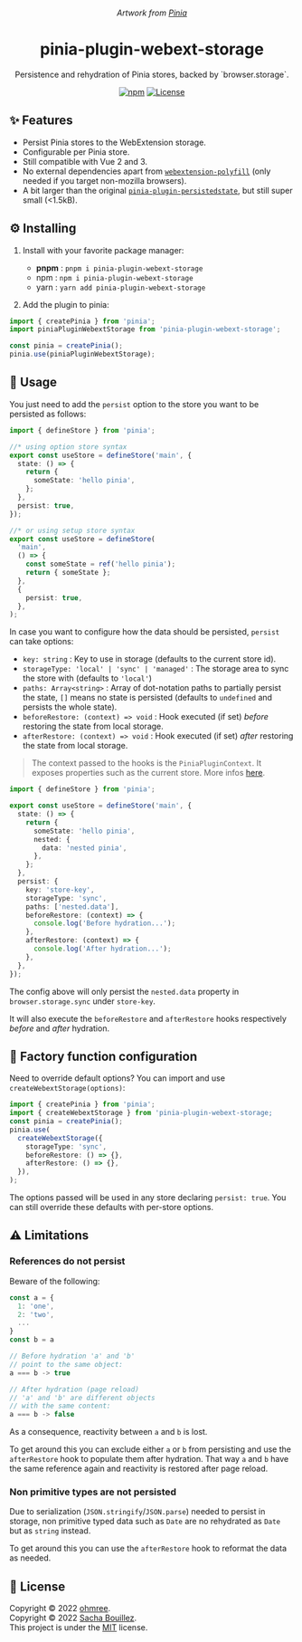 <p align="center">
  <img alt="" src="https://i.imgur.com/prUNzrf.png">
</p>

<p align="center">
  <i>Artwork from <a href="https://pinia.vuejs.org/">Pinia</a></i>
</p>

<h1 align="center">pinia-plugin-webext-storage</h1>
<p align="center">Persistence and rehydration of Pinia stores, backed by `browser.storage`.</p>

<p align="center">
  <a href="https://www.npmjs.com/package/pinia-plugin-webext-storage"><img alt="npm" src="https://img.shields.io/github/package-json/v/ohmree/pinia-plugin-webext-storage?style=flat&color=orange" /></a>
  <a href="https://github.com/ohmree/pinia-plugin-webext-storage/tree/HEAD/LICENSE.md"><img alt="License" src="https://img.shields.io/github/license/ohmree/pinia-plugin-webext-storage?style=flat&color=blue" /></a>
</p>

## ✨ Features

- Persist Pinia stores to the WebExtension storage.
- Configurable per Pinia store.
- Still compatible with Vue 2 and 3.
- No external dependencies apart from [`webextension-polyfill`](https://github.com/mozilla/webextension-polyfill) (only needed if you target non-mozilla browsers).
- A bit larger than the original [`pinia-plugin-persistedstate`](https://github.com/prazdevs/pinia-plugin-persistedstate/), but still super small (<1.5kB).

## ⚙️ Installing

1. Install with your favorite package manager:

   - **pnpm** : `pnpm i pinia-plugin-webext-storage`
   - npm : `npm i pinia-plugin-webext-storage`
   - yarn : `yarn add pinia-plugin-webext-storage`

2. Add the plugin to pinia:

```ts
import { createPinia } from 'pinia';
import piniaPluginWebextStorage from 'pinia-plugin-webext-storage';

const pinia = createPinia();
pinia.use(piniaPluginWebextStorage);
```

## 🚀 Usage

You just need to add the `persist` option to the store you want to be persisted as follows:

```ts
import { defineStore } from 'pinia';

//* using option store syntax
export const useStore = defineStore('main', {
  state: () => {
    return {
      someState: 'hello pinia',
    };
  },
  persist: true,
});

//* or using setup store syntax
export const useStore = defineStore(
  'main',
  () => {
    const someState = ref('hello pinia');
    return { someState };
  },
  {
    persist: true,
  },
);
```

In case you want to configure how the data should be persisted, `persist` can take options:

- `key: string` : Key to use in storage (defaults to the current store id).
- `storageType: 'local' | 'sync' | 'managed'` : The storage area to sync the store with (defaults to `'local'`)
- `paths: Array<string>` : Array of dot-notation paths to partially persist the state, `[]` means no state is persisted (defaults to `undefined` and persists the whole state).
- `beforeRestore: (context) => void` : Hook executed (if set) _before_ restoring the state from local storage.
- `afterRestore: (context) => void` : Hook executed (if set) _after_ restoring the state from local storage.

> The context passed to the hooks is the `PiniaPluginContext`. It exposes properties such as the current store. More infos [here](https://pinia.vuejs.org/core-concepts/plugins.html#introduction).

```ts
import { defineStore } from 'pinia';

export const useStore = defineStore('main', {
  state: () => {
    return {
      someState: 'hello pinia',
      nested: {
        data: 'nested pinia',
      },
    };
  },
  persist: {
    key: 'store-key',
    storageType: 'sync',
    paths: ['nested.data'],
    beforeRestore: (context) => {
      console.log('Before hydration...');
    },
    afterRestore: (context) => {
      console.log('After hydration...');
    },
  },
});
```

The config above will only persist the `nested.data` property in `browser.storage.sync` under `store-key`.

It will also execute the `beforeRestore` and `afterRestore` hooks respectively _before_ and _after_ hydration.

## 🔧 Factory function configuration

Need to override default options? You can import and use `createWebextStorage(options)`:

```ts
import { createPinia } from 'pinia';
import { createWebextStorage } from 'pinia-plugin-webext-storage;
const pinia = createPinia();
pinia.use(
  createWebextStorage({
    storageType: 'sync',
    beforeRestore: () => {},
    afterRestore: () => {},
  }),
);
```

The options passed will be used in any store declaring `persist: true`. You can still override these defaults with per-store options.

## ⚠️ Limitations

### **References do not persist**

Beware of the following:

```js
const a = {
  1: 'one',
  2: 'two',
  ...
}
const b = a

// Before hydration 'a' and 'b'
// point to the same object:
a === b -> true

// After hydration (page reload)
// 'a' and 'b' are different objects
// with the same content:
a === b -> false
```

As a consequence, reactivity between `a` and `b` is lost.

To get around this you can exclude either `a` or `b` from persisting and use the `afterRestore` hook to populate them after hydration. That way `a` and `b` have the same reference again and reactivity is restored after page reload.

### **Non primitive types are not persisted**

Due to serialization (`JSON.stringify`/`JSON.parse`) needed to persist in storage, non primitive typed data such as `Date` are no rehydrated as `Date` but as `string` instead.

To get around this you can use the `afterRestore` hook to reformat the data as needed.

## 📝 License

Copyright © 2022 [ohmree](https://github.com/ohmree).  
Copyright © 2022 [Sacha Bouillez](https://github.com/prazdevs).  
This project is under the [MIT](https://github.com/ohmree/pinia-plugin-webext-storage/blob/main/LICENSE.md) license.
